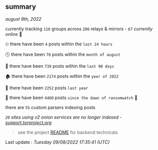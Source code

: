 
## summary
_august 9th, 2022_

currently tracking `116` groups across `206` relays & mirrors - _`67` currently online_ 📡

⏲ there have been `4` posts within the `last 24 hours`

🕓 there have been `78` posts within the `month of august`

📅 there have been `739` posts within the `last 90 days`

🏚 there have been `2174` posts within the `year of 2022`

🚀 there have been `2252` posts `last year`

🦕 there have been `4460` posts `since the dawn of ransomwatch` 🐣

there are `55` custom parsers indexing posts

_`20` sites using v2 onion services are no longer indexed - [support.torproject.org](https://support.torproject.org/onionservices/v2-deprecation/)_

> see the project [README](https://github.com/jmousqueton/ransomwatch#readme) for backend technicals



Last update : _Tuesday 09/08/2022 17:35:41 (UTC)_

